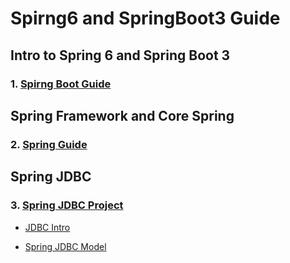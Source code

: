 # Spirng6 and SpringBoot3 Guide

## Intro to Spring 6 and Spring Boot 3

### 1. [Spirng Boot Guide](Spring_SpringBoot/sf6sb3)

## Spring Framework and Core Spring

### 2. [Spring Guide ](Springjp/)

## Spring JDBC

### 3. [Spring JDBC Project](SpringJDBCjp/src/)

- [JDBC Intro](https://github.com/legionJP/Java_language/blob/master/jdbc-example/src/main/java/com/example/App.java)

- [Spring JDBC Model](SpringJDBCjp/src/main/java/com/jspring6/springjdbcjp/model/Student.java)
